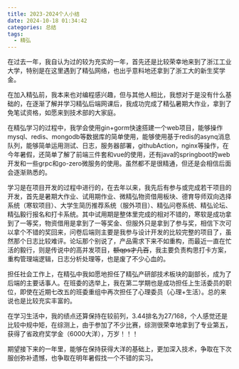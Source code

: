```yaml
---
title: 2023-2024个人小结
date: 2024-10-18 01:34:42
categories: 总结
tags:
  - 精弘
---
```

在过去一年，我自认为过的较为充实的一年，首先还是比较荣幸地来到了浙江工业大学，特别是在这里遇到了精弘网络，也出乎意料地还拿到了浙工大的新生奖学金。

在加入精弘前，我本来也对编程感兴趣，但与其他人相比，我想对于是没有什么基础的，在逐渐了解并学习精弘后端网课后，我成功完成了精弘暑期大作业，拿到了免笔试资格，如愿来到技术部的大家庭。

在精弘学习的过程中，我学会使用gin+gorm快速搭建一个web项目，能够操作mysql、redis、mongodb等数据库的简单使用，能够使用基于redis的asynq消息队列，能够简单运用测试、日志，服务器部署，githubAction，nginx等操作，在今年暑假，还简单了解了前端三件套和vue的使用，还有java的springboot的web开发和一些grpc和go-zero微服务的使用。虽然都不是很精通，但还是会相信后面会逐渐熟悉的。

学习是在项目开发的过程中进行的，在去年以来，我先后有参与或完成若干项目的开发，首先是暑期大作业、试用期作业、微精弘物资借用板块、德育导师双向选择系统（寒软项目）、大学生简历推荐系统（服外项目）、精弘问卷系统、精弘论坛、精弘毅行报名和打卡系统。其中试用期是整体里完成的相对不错的，寒软是成功拿到了一等奖，物资借用是拿到了一等奖金、但服外只是拿到了参与奖，相信下次可以拿个不错的奖回来，问卷后端则主要是我参与设计开发的比较完整的项目了，虽然那个日志比较难评。论坛那个别说了，产品需求下来不如重构，而最近一直在忙活的毅行，则是传说中的高并发项目，~~额qps才几百~~，我主要负责构思打卡方案，重构管理端逻辑，日志分析处理等，也是废了不少心血的。

担任社会工作上，在精弘中我如愿地担任了精弘产研部技术板块的副部长，成为了后端的主要话事人。在班委的选举上，我在第二学期也是成功担任上生活委员的职位，即使在近期七改五的班委重组中再次担任了心理委员（心理+生活）。总的来说也是比较充实丰富的。

在学习生活中，我的绩点还算保持在较前列，3.44排名为27/168，个人感觉还是比较中规中矩，在综测上，由于参加了不少比赛，综测很荣幸地拿到了专业第五，获得了省政府奖学金（6000大洋），万岁！！！

期望接下来的一年里，能够在保持获得大洋的基础上，更加深入技术，争取在下次服创弥补遗憾，也争取在明年暑假找一个不错的实习。